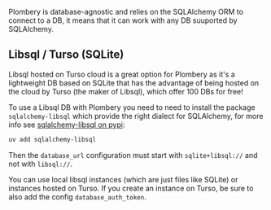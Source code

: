 Plombery is database-agnostic and relies on the SQLAlchemy ORM to connect to a DB,
it means that it can work with any DB suuported by SQLAlchemy.

## Libsql / Turso (SQLite)

Libsql hosted on Turso cloud is a great option for Plombery as it's a lightweight DB
based on SQLite that has the advantage of being hosted on the cloud by Turso (the maker of Libsql),
which offer 100 DBs for free!

To use a Libsql DB with Plombery you need to need to install the package `sqlalchemy-libsql`
which provide the right dialect for SQLAlchemy, for more info see [sqlalchemy-libsql on pypi](https://pypi.org/project/sqlalchemy-libsql/):

```sh
uv add sqlalchemy-libsql
```

Then the `database_url` configuration must start with `sqlite+libsql://` and not with `libsql://`.

You can use local libsql instances (which are just files like SQLite) or instances hosted on Turso.
If you create an instance on Turso, be sure to also add the config `database_auth_token`.

